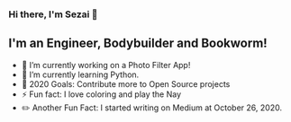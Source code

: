 ### Hi there, I'm Sezai 👋

## I'm an Engineer, Bodybuilder and Bookworm!

- 🔭 I’m currently working on a Photo Filter App!
- 🌱 I’m currently learning Python.
- 🥅 2020 Goals: Contribute more to Open Source projects
- ⚡ Fun fact: I love coloring and play the Nay
- ✏️ Another Fun Fact: I started writing on Medium at October 26, 2020.

<br />


